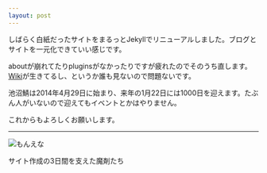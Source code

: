 ```yaml
---
layout: post
---
```


しばらく白紙だったサイトをまるっとJekyllでリニューアルしました。ブログとサイトを一元化できていい感じです。

aboutが崩れてたりpluginsがなかったりですが疲れたのでそのうち直します。[Wiki](http://wiki.mc.mizle.net)が生きてるし、というか誰も見ないので問題ないです。

池沼鯖は2014年4月29日に始まり、来年の1月22日には1000日を迎えます。たぶん人がいないので迎えてもイベントとかはやりません。

これからもよろしくお願いします。

---

![もんえな](http://i.imgur.com/iJSlaX3.jpg)

サイト作成の3日間を支えた魔剤たち
